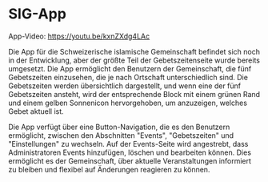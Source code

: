 # SIG-App

App-Video: https://youtu.be/kxnZXdg4LAc

Die App für die Schweizerische islamische Gemeinschaft befindet sich noch in der Entwicklung, aber der größte Teil der Gebetszeitenseite wurde bereits umgesetzt. Die App ermöglicht den Benutzern der Gemeinschaft, die fünf Gebetszeiten einzusehen, die je nach Ortschaft unterschiedlich sind. Die Gebetszeiten werden übersichtlich dargestellt, und wenn eine der fünf Gebetszeiten ansteht, wird der entsprechende Block mit einem grünen Rand und einem gelben Sonnenicon hervorgehoben, um anzuzeigen, welches Gebet aktuell ist.

Die App verfügt über eine Button-Navigation, die es den Benutzern ermöglicht, zwischen den Abschnitten "Events", "Gebetszeiten" und "Einstellungen" zu wechseln. Auf der Events-Seite wird angestrebt, dass Administratoren Events hinzufügen, löschen und bearbeiten können. Dies ermöglicht es der Gemeinschaft, über aktuelle Veranstaltungen informiert zu bleiben und flexibel auf Änderungen reagieren zu können.
